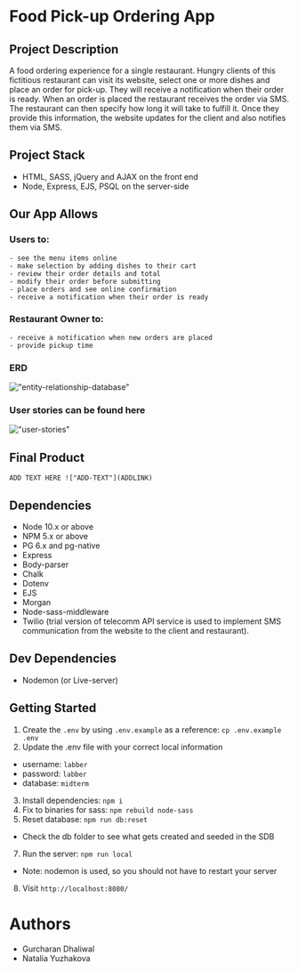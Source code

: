 # Food Pick-up Ordering App

## Project Description
A food ordering experience for a single restaurant. Hungry clients of this fictitious restaurant can visit its website, select one or more dishes and place an order for pick-up. They will receive a notification when their order is ready. When an order is placed the restaurant receives the order via SMS. The restaurant can then specify how long it will take to fulfill it. Once they provide this information, the website updates for the client and also notifies them via SMS.

## Project Stack
- HTML, SASS, jQuery and AJAX on the front end
- Node, Express, EJS, PSQL on the server-side

## Our App Allows
  ### Users to:
    - see the menu items online
    - make selection by adding dishes to their cart
    - review their order details and total
    - modify their order before submitting
    - place orders and see online confirmation
    - receive a notification when their order is ready
  ### Restaurant Owner to:
    - receive a notification when new orders are placed
    - provide pickup time

### ERD
!["entity-relationship-database"](https://github.com/yuzhakova/restaurant-takeout-app/blob/master/docs/entity_relationship_diagram.png)

### User stories can be found here
!["user-stories"](/docs)

## Final Product
`ADD TEXT HERE
!["ADD-TEXT"](ADDLINK)`

## Dependencies
- Node 10.x or above
- NPM 5.x or above
- PG 6.x and pg-native
- Express
- Body-parser
- Chalk
- Dotenv
- EJS
- Morgan
- Node-sass-middleware
- Twilio (trial version of telecomm API service is used to implement SMS communication from the website to the client and restaurant).

## Dev Dependencies
- Nodemon (or Live-server)

## Getting Started
1. Create the `.env` by using `.env.example` as a reference: `cp .env.example .env`
2. Update the .env file with your correct local information 
  - username: `labber` 
  - password: `labber` 
  - database: `midterm`
3. Install dependencies: `npm i`
4. Fix to binaries for sass: `npm rebuild node-sass`
5. Reset database: `npm run db:reset`
  - Check the db folder to see what gets created and seeded in the SDB
7. Run the server: `npm run local`
  - Note: nodemon is used, so you should not have to restart your server
8. Visit `http://localhost:8080/`

# Authors
- Gurcharan Dhaliwal
- Natalia Yuzhakova
